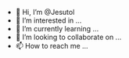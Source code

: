 - 👋 Hi, I’m @Jesutol
- 👀 I’m interested in ...
- 🌱 I’m currently learning ...
- 💞️ I’m looking to collaborate on ...
- 📫 How to reach me ...

<!---
Jesutol/Jesutol is a ✨ special ✨ repository because its `README.md` (this file) appears on your GitHub profile.
You can click the Preview link to take a look at your changes.
--->
